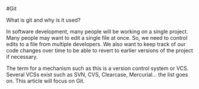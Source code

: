 #Git

What is git and why is it used?

In software development, many people will be working on a single project. Many people may want to edit a single file at once. So, we need to control edits to a file from multiple developers. We also want to keep track of our code changes over time to be able to revert to earlier versions of the project if necessary. 

The term for a mechanism such as this is a version control system or VCS. Several VCSs exist such as SVN, CVS, Clearcase, Mercurial... the list goes on. This article will focus on Git. 

